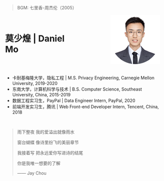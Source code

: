 > BGM: 七里香-周杰伦（2005）

<div style="display:flex;flex-direction:row;align-items:center">
  <div>
    <h1>莫少煌 | Daniel Mo</h1>
  </div>
  <div style="margin-left:150px;">
  	<img src="./data/static/avatar.png" style="width:200px" />
  </div> 
</div>

<br/>

- 卡耐基梅隆大学，隐私工程 | M.S. Privacy Engineering, Carnegie Mellon University, 2019-2020
- 东南大学，计算机科学与技术 | B.S. Computer Science, Southeast University, China, 2015-2019
- 数据工程实习生，PayPal | Data Engineer Intern, PayPal, 2020
- 前端开发实习生，腾讯 | Web Front-end Developer Intern, Tencent, China, 2018

<br/>


> 雨下整夜 我的爱溢出就像雨水
>
> 窗台蝴蝶 像诗里纷飞的美丽章节
>
> 我接着写 把永远爱你写进诗的结尾
>
> 你是我唯一想要的了解
>
> —— Jay Chou
